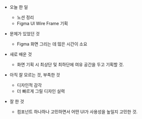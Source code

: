 - 오늘 한 일
    - 노션 정리
    - Figma UI Wire Frame 기획

- 문제가 있었던 것
    - Figma 화면 그리는 데 많은 시간이 소요

- 새로 배운 것
    - 화면 기획 시 최상단 및 최하단에 여유 공간을 두고 기획할 것.

- 아직 잘 모르는 것, 부족한 것
    - 디자인적 감각
    - 더 빠르게 그릴 디자인 실력

- 잘 한 것
    - 컴포넌트 하나하나 고민하면서 어떤 UI가 사용성을 높일지 고민한 것.